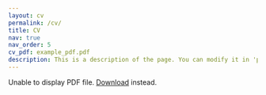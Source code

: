 ```yaml
---
layout: cv
permalink: /cv/
title: CV
nav: true
nav_order: 5
cv_pdf: example_pdf.pdf
description: This is a description of the page. You can modify it in 'pages/_cv.md'. You can also change or remove the top pdf download button.
---
```


<object data="/assets/pdf/example_pdf.pdf" width="100%" height="500px">
      <p>Unable to display PDF file. <a href="/assets/pdf/example_pdf.pdf">Download</a> instead.</p>
</object>